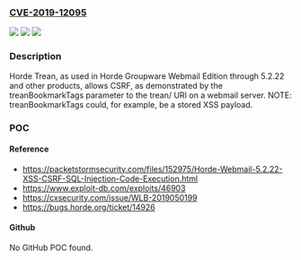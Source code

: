 ### [CVE-2019-12095](https://cve.mitre.org/cgi-bin/cvename.cgi?name=CVE-2019-12095)
![](https://img.shields.io/static/v1?label=Product&message=n%2Fa&color=blue)
![](https://img.shields.io/static/v1?label=Version&message=n%2Fa&color=blue)
![](https://img.shields.io/static/v1?label=Vulnerability&message=n%2Fa&color=brighgreen)

### Description

Horde Trean, as used in Horde Groupware Webmail Edition through 5.2.22 and other products, allows CSRF, as demonstrated by the treanBookmarkTags parameter to the trean/ URI on a webmail server. NOTE: treanBookmarkTags could, for example, be a stored XSS payload.

### POC

#### Reference
- https://packetstormsecurity.com/files/152975/Horde-Webmail-5.2.22-XSS-CSRF-SQL-Injection-Code-Execution.html
- https://www.exploit-db.com/exploits/46903
- https://cxsecurity.com/issue/WLB-2019050199
- https://bugs.horde.org/ticket/14926

#### Github
No GitHub POC found.

